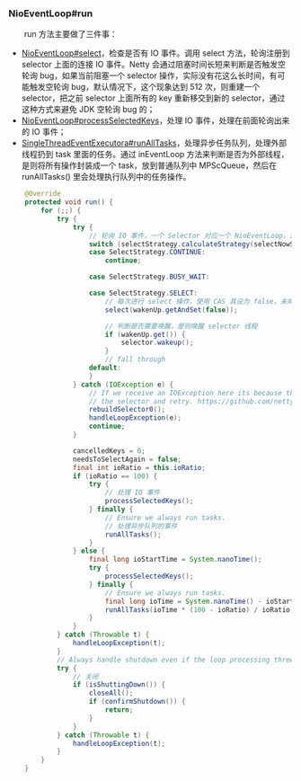 ### NioEventLoop#run
　　run 方法主要做了三件事：

- [NioEventLoop#select]()，检查是否有 IO 事件。调用 select 方法，轮询注册到 selector 上面的连接 IO 事件。Netty 会通过阻塞时间长短来判断是否触发空轮询 bug，如果当前阻塞一个 selector 操作，实际没有花这么长时间，有可能触发空轮询 bug，默认情况下，这个现象达到 512 次，则重建一个 selector，把之前 selector 上面所有的 key 重新移交到新的 selector，通过这种方式来避免 JDK 空轮询 bug 的；
- [NioEventLoop#processSelectedKeys]()，处理 IO 事件，处理在前面轮询出来的 IO 事件；
- [SingleThreadEventExecutora#runAllTasks]()，处理异步任务队列，处理外部线程扔到 task 里面的任务。通过 inEventLoop 方法来判断是否为外部线程，是则将所有操作封装成一个 task，放到普通队列中 MPScQueue，然后在 runAllTasks() 里会处理执行队列中的任务操作。

```java
    @Override
    protected void run() {
        for (;;) {
            try {
                try {
                    // 轮询 IO 事件，一个 Selector 对应一个 NioEventLoop，这个 Select 方法轮询注册到 selector 上面的 IO 事件
                    switch (selectStrategy.calculateStrategy(selectNowSupplier, hasTasks())) {
                    case SelectStrategy.CONTINUE:
                        continue;

                    case SelectStrategy.BUSY_WAIT:

                    case SelectStrategy.SELECT:
                        // 每次进行 select 操作，使用 CAS 其设为 false，未唤醒状态
                        select(wakenUp.getAndSet(false));

                        // 判断是否需要唤醒，是则唤醒 selector 线程
                        if (wakenUp.get()) {
                            selector.wakeup();
                        }
                        // fall through
                    default:
                    }
                } catch (IOException e) {
                    // If we receive an IOException here its because the Selector is messed up. Let's rebuild
                    // the selector and retry. https://github.com/netty/netty/issues/8566
                    rebuildSelector0();
                    handleLoopException(e);
                    continue;
                }

                cancelledKeys = 0;
                needsToSelectAgain = false;
                final int ioRatio = this.ioRatio;
                if (ioRatio == 100) {
                    try {
                        // 处理 IO 事件
                        processSelectedKeys();
                    } finally {
                        // Ensure we always run tasks.
                        // 处理异步队列的事件
                        runAllTasks();
                    }
                } else {
                    final long ioStartTime = System.nanoTime();
                    try {
                        processSelectedKeys();
                    } finally {
                        // Ensure we always run tasks.
                        final long ioTime = System.nanoTime() - ioStartTime;
                        runAllTasks(ioTime * (100 - ioRatio) / ioRatio);
                    }
                }
            } catch (Throwable t) {
                handleLoopException(t);
            }
            // Always handle shutdown even if the loop processing threw an exception.
            try {
                // 关闭
                if (isShuttingDown()) {
                    closeAll();
                    if (confirmShutdown()) {
                        return;
                    }
                }
            } catch (Throwable t) {
                handleLoopException(t);
            }
        }
    }
```

